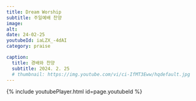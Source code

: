 ```yaml
---
title: Dream Worship
subtitle: 주일예배 찬양
image:
alt:
date: 24-02-25
youtubeId: iaLZX_-4dAI
category: praise

caption:
  title: 경배와 찬양
  subtitle: 2024. 2. 25
  # thumbnail: https://img.youtube.com/vi/ci-IfMT3Eww/hqdefault.jpg
---
```


{% include youtubePlayer.html id=page.youtubeId %}
